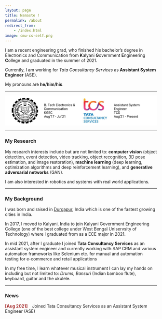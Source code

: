 ```yaml
---
layout: page
title: Namaste !
permalink: /about
redirect_from:
    - /index.html
image: cmu-cs-self.png
---
```


I am a recent engineering grad, who finished his bachelor’s degree in Electronics and Communication from **K**alyani **G**overnment **E**ngineering **C**ollege and graduated in the summer of 2021.

Currently, I am working for _Tata Consultancy Services_ as **Assistant System Engineer** (ASE).


My pronouns are **he/him/his**.

---

<p style="text-align:center;"><img src="../assets/img/exp.png" alt="Logo"></p>

---

### My Research
My research interests include but are not limited to: **computer vision** (object detection, event detection, video tracking, object recognition, 3D pose estimation, and image restoration), **machine learning** (deep learning, optimization algorithms and deep reinforcement learning), and **generative adversarial networks** (GAN).

I am also interested in robotics and systems with real world applications.


---

### My Background
I was born and raised in [Durgapur](https://en.wikipedia.org/wiki/Durgapur), India which is one of the fastest growing cities in India.

In 2017, I moved to Kalyani, India to join Kalyani Government Engineering College (one of the best college under West Bengal Uniservsity of Technology) where I graduated from as a ECE major in 2021.

In mid 2021, after I graduate I joined **Tata Consultancy Services** as an assistant system engineer and currently working with SAP CRM and various automation frameworks like Selenium etc. for manual and automation testing for e-commerce and retail applications

In my free time, I learn whatever musical instrument I can lay my hands on including but not limited to: _Drums_, _Bansuri_ (Indian bamboo flute), keyboard, guitar and the ukulele.


---

### News

<span style="color:brown">**[Aug 2021]**</span> &ensp; Joined Tata Consultancy Services as an Assistant System Engineer (ASE)

